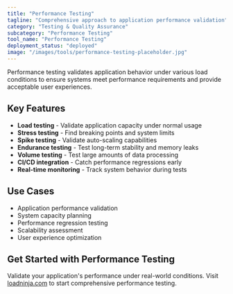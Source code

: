 ```yaml
---
title: "Performance Testing"
tagline: "Comprehensive approach to application performance validation"
category: "Testing & Quality Assurance"
subcategory: "Performance Testing"
tool_name: "Performance Testing"
deployment_status: "deployed"
image: "/images/tools/performance-testing-placeholder.jpg"
---
```

Performance testing validates application behavior under various load conditions to ensure systems meet performance requirements and provide acceptable user experiences.

## Key Features

- **Load testing** - Validate application capacity under normal usage
- **Stress testing** - Find breaking points and system limits
- **Spike testing** - Validate auto-scaling capabilities
- **Endurance testing** - Test long-term stability and memory leaks
- **Volume testing** - Test large amounts of data processing
- **CI/CD integration** - Catch performance regressions early
- **Real-time monitoring** - Track system behavior during tests

## Use Cases

- Application performance validation
- System capacity planning
- Performance regression testing
- Scalability assessment
- User experience optimization

## Get Started with Performance Testing

Validate your application's performance under real-world conditions. Visit [loadninja.com](https://loadninja.com) to start comprehensive performance testing.
